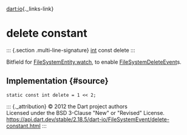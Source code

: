[dart:io](../../dart-io/dart-io-library){._links-link}

delete constant
===============

::: {.section .multi-line-signature}
[int](../../dart-core/int-class) const delete
:::

Bitfield for [FileSystemEntity.watch](../filesystementity/watch), to
enable [FileSystemDeleteEvent](../filesystemdeleteevent-class)s.

Implementation {#source}
--------------

``` {.language-dart data-language="dart"}
static const int delete = 1 << 2;
```

::: {._attribution}
© 2012 the Dart project authors\
Licensed under the BSD 3-Clause \"New\" or \"Revised\" License.\
<https://api.dart.dev/stable/2.18.5/dart-io/FileSystemEvent/delete-constant.html>
:::
